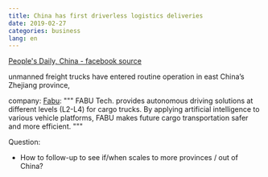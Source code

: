 ```yaml
---
title: China has first driverless logistics deliveries
date: 2019-02-27
categories: business
lang: en
---
```


[People's Daily, China - facebook source](https://www.facebook.com/PeoplesDaily/videos/363421994244460/?v=363421994244460)

unmanned freight trucks have entered routine operation in east China’s Zhejiang province, 

company: [Fabu](http://fabu.ai/en/about.aspx):
"""
FABU Tech. provides autonomous driving solutions at different levels (L2-L4) for  cargo trucks. 
By applying artificial intelligence to various vehicle platforms, FABU makes future cargo transportation safer and more efficient.
"""


Question:
* How to follow-up to see if/when scales to more provinces / out of China?
